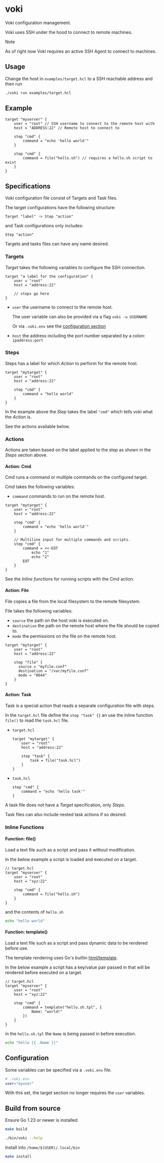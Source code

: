 # voki

Voki configuration management.

Voki uses SSH under the hood to connect to remote machines.

> [!NOTE]
> As of right now Voki requires an active SSH Agent to connect to machines.

## Usage

Change the host in `examples/target.hcl` to a SSH reachable address and then run

```sh
./voki run examples/target.hcl
```

## Example

```hcl
target "myserver" {
    user = "root" // SSH username to connect to the remote host with
    host = "ADDRESS:22" // Remote host to connect to

    step "cmd" {
        command = "echo 'hello world'"
    }

    step "cmd" {
        command = file("hello.sh") // requires a hello.sh script to exist
    }
}
```

## Specifications

Voki configuration file consist of Targets and Task files.

The target configurations have the following structure:

`Target "label" -> Step "action"`

and Task configurations only includes:

`Step "action"`

Targets and tasks files can have any name desired.

### Targets

_Target_ takes the following variables to configure the SSH connection.

```hcl
target "a label for the configuration" {
    user = "root"
    host = "address:22"

    // steps go here
}
```

- `user` the username to connect to the remote host.

    The user variable can also be provided via a flag `voki -u USERNAME`

    Or via `.voki.env` see the [configuration section](#configuration)

- `host` the address including the port number separated by a colon: `ipaddress:port`

### Steps

Steps has a label for which _Action_ to perform for the remote host.

```hcl
target "mytarget" {
    user = "root"
    host = "address:22"

    step "cmd" {
        command = "hello world"
    }
}
```

In the example above the _Step_ takes the label `"cmd"` which tells voki what the _Action_ is.

See the actions available below.

### Actions

Actions are taken based on the label applied to the step as shown in the _Steps_ section above.

#### Action: Cmd

Cmd runs a command or multiple commands on the configured target.

Cmd takes the following variables:

- `command` commands to run on the remote host.

```hcl
target "mytarget" {
    user = "root"
    host = "address:22"

    step "cmd" {
        command = "echo 'hello world'"
    }

    // Multiline input for multiple commands and scripts.
    step "cmd" {
        command = <<-EOT
            echo "1"
            echo "2"
        EOT
    }
}
```

See the _Inline functions_ for running scripts with the Cmd action.

#### Action: File

File copies a file from the local filesystem to the remote filesystem.

File takes the following variables:

- `source` the path on the host voki is executed on.
- `destination` the path on the remote host where the file should be copied to.
- `mode` the permissions on the file on the remote host.

```hcl
target "mytarget" {
    user = "root"
    host = "address:22"

    step "file" {
      source = "myfile.conf"
      destination = "/var/myfile.conf"
      mode = "0644"
    }
}
```

#### Action: Task

Task is a special action that reads a separate configuration file with steps.

In the `target.hcl` file define the `step "task" {}` an use the inline function `file()` to read the `task.hcl` file.

- `target.hcl`

    ```hcl
    target "mytarget" {
        user = "root"
        host = "address:22"

        step "task" {
            task = file("task.hcl")
        }
    }
    ```

- `task.hcl`

    ```hcl
    step "cmd" {
        command = "echo 'hello task'"
    }
    ```

A task file does not have a _Target_ specification, only _Steps_.

Task files can also include nested task actions if so desired.

### Inline Functions

#### Function: file()

Load a text file such as a script and pass it without modification.

In the below example a script is loaded and executed on a target.

```hcl
// target.hcl
target "myserver" {
    user = "root"
    host = "xyz:22"

    step "cmd" {
        command = file("hello.sh")
    }
}
```

and the contents of `hello.sh`

```sh
echo "hello world"
```

#### Function: template()

Load a text file such as a script and pass dynamic data to be rendered before use.

The template rendering uses Go's builtin [html/template](https://pkg.go.dev/html/template).

In the below example a script has a key/value pair passed in that will be rendered before executed on a target.

```hcl
// target.hcl
target "myserver" {
    user = "root"
    host = "xyz:22"

    step "cmd" {
        command = template("hello.sh.tpl", {
            Name: "world!"
        })
    }
}
```

in the `hello.sh.tpl` the `Name` is being passed in before execution.

```sh
echo "hello {{ .Name }}"
```

## Configuration

Some variables can be specified via a `.voki.env` file.

```sh
# .voki.env
user="myuser"
```

With this set, the target section no longer requires the `user` variables.

## Build from source

Ensure Go 1.23 or newer is installed.

```sh
make build

./bin/voki --help
```

Install into `/home/$(USER)/.local/bin`

```sh
make install
```
